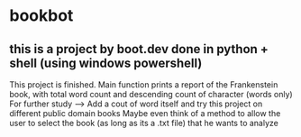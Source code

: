 # bookbot
## this is a project by boot.dev done in python + shell (using windows powershell)

This project is finished. Main function prints a report of the Frankenstein book, with total word count and descending count of character (words only)
For further study --> Add a cout of word itself and try this project on different public domain books
Maybe even think of a method to allow the user to select the book (as long as its a .txt file) that he wants to analyze
